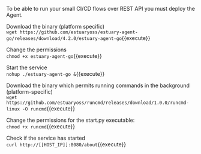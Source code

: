 To be able to run your small CI/CD flows over REST API you must deploy the Agent.

Download the binary (platform specific)    
`wget https://github.com/estuaryoss/estuary-agent-go/releases/download/4.2.0/estuary-agent-go`{{execute}}

Change the permissions  
`chmod +x estuary-agent-go`{{execute}}

Start the service  
`nohup ./estuary-agent-go &`{{execute}}

Download the binary which permits running commands in the background (platform-specific)    
`wget https://github.com/estuaryoss/runcmd/releases/download/1.0.0/runcmd-linux -O runcmd`{{execute}}

Change the permissions for the start.py executable:   
`chmod +x runcmd`{{execute}}

Check if the service has started  
`curl http://[[HOST_IP]]:8080/about`{{execute}}

